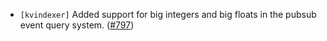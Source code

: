 - `[kvindexer]` Added support for big integers and big floats in the pubsub event query system.
  ([\#797](https://github.com/informalsystems/tendermint/pull/797))
